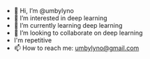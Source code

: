- 👋 Hi, I’m @umbylyno
- 👀 I’m interested in deep learning
- 🌱 I’m currently learning deep learning
- 💞️ I’m looking to collaborate on deep learning
- I'm repetitive
- 📫 How to reach me: umbylyno@gmail.com

<!---
umbylyno/umbylyno is a ✨ special ✨ repository because its `README.md` (this file) appears on your GitHub profile.
You can click the Preview link to take a look at your changes.
--->
